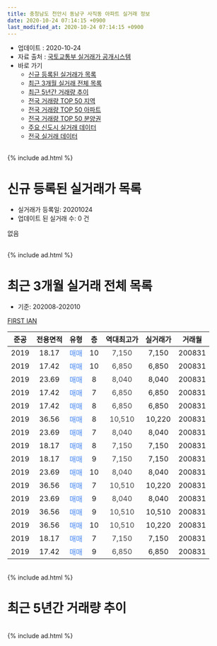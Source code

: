 ```yaml
---
title: 충청남도 천안시 동남구 사직동 아파트 실거래 정보
date: 2020-10-24 07:14:15 +0900
last_modified_at: 2020-10-24 07:14:15 +0900
---
```


* 업데이트 : 2020-10-24
* 자료 출처 : [국토교통부 실거래가 공개시스템](http://rt.molit.go.kr)
* 바로 가기
    * [신규 등록된 실거래가 목록](#신규-등록된-실거래가-목록)
    * [최근 3개월 실거래 전체 목록](#최근-3개월-실거래-전체-목록)
    * [최근 5년간 거래량 추이](#최근-5년간-거래량-추이)
    * [전국 거래량 TOP 50 지역](https://inasie.github.io/apt-trade-info/최근-3개월-전국에서-가장-거래가-많이-발생한-지역)
    * [전국 거래량 TOP 50 아파트](https://inasie.github.io/apt-trade-info/최근-3개월-전국에서-가장-거래가-많이-발생한-아파트)
    * [전국 거래량 TOP 50 분양권](https://inasie.github.io/apt-trade-info/최근-3개월-전국에서-가장-거래가-많이-발생한-분양권)
    * [주요 신도시 실거래 데이터](https://inasie.github.io/apt-trade-info/주요-신도시)
    * [전국 실거래 데이터](https://inasie.github.io/apt-trade-info/전국)
<br>
{% include ad.html %}
<br>

# 신규 등록된 실거래가 목록
* 실거래가 등록일: 20201024
* 업데이트 된 실거래 수: 0 건

없음

<br>
{% include ad.html %}
<br>

# 최근 3개월 실거래 전체 목록
* 기준: 202008-202010


[FIRST IAN](https://search.naver.com/search.naver?query=%EC%B6%A9%EC%B2%AD%EB%82%A8%EB%8F%84+%EC%B2%9C%EC%95%88%EC%8B%9C+%EB%8F%99%EB%82%A8%EA%B5%AC+%EC%82%AC%EC%A7%81%EB%8F%99+FIRST+IAN)

|준공|전용면적|유형|층|역대최고가|실거래가|거래월|
|:---:|:---:|:---:|:---:|:---:|:---:|:---:|
|2019|18.17|<span style="color:#4285f3">매매</span>|10|<span style="color:#444444">7,150</span>|7,150|200831|
|2019|17.42|<span style="color:#4285f3">매매</span>|10|<span style="color:#444444">6,850</span>|6,850|200831|
|2019|23.69|<span style="color:#4285f3">매매</span>|8|<span style="color:#444444">8,040</span>|8,040|200831|
|2019|17.42|<span style="color:#4285f3">매매</span>|7|<span style="color:#444444">6,850</span>|6,850|200831|
|2019|17.42|<span style="color:#4285f3">매매</span>|8|<span style="color:#444444">6,850</span>|6,850|200831|
|2019|36.56|<span style="color:#4285f3">매매</span>|8|<span style="color:#444444">10,510</span>|10,220|200831|
|2019|23.69|<span style="color:#4285f3">매매</span>|7|<span style="color:#444444">8,040</span>|8,040|200831|
|2019|18.17|<span style="color:#4285f3">매매</span>|8|<span style="color:#444444">7,150</span>|7,150|200831|
|2019|18.17|<span style="color:#4285f3">매매</span>|9|<span style="color:#444444">7,150</span>|7,150|200831|
|2019|23.69|<span style="color:#4285f3">매매</span>|10|<span style="color:#444444">8,040</span>|8,040|200831|
|2019|36.56|<span style="color:#4285f3">매매</span>|7|<span style="color:#444444">10,510</span>|10,220|200831|
|2019|23.69|<span style="color:#4285f3">매매</span>|9|<span style="color:#444444">8,040</span>|8,040|200831|
|2019|36.56|<span style="color:#4285f3">매매</span>|9|<span style="color:#444444">10,510</span>|10,510|200831|
|2019|36.56|<span style="color:#4285f3">매매</span>|10|<span style="color:#444444">10,510</span>|10,220|200831|
|2019|18.17|<span style="color:#4285f3">매매</span>|7|<span style="color:#444444">7,150</span>|7,150|200831|
|2019|17.42|<span style="color:#4285f3">매매</span>|9|<span style="color:#444444">6,850</span>|6,850|200831|


<br>
{% include ad.html %}
<br>

# 최근 5년간 거래량 추이


<div style="width:100%;">
    <canvas id="deal_progress" height="200"></canvas>
</div>

<script>
new Chart(document.getElementById("deal_progress"), {
    type: 'line',
    data: {
        labels: ['201510','201511','201512','201601','201602','201603','201604','201605','201606','201607','201608','201609','201610','201611','201612','201701','201702','201703','201704','201705','201706','201707','201708','201709','201710','201711','201712','201801','201802','201803','201804','201805','201806','201807','201808','201809','201810','201811','201812','201901','201902','201903','201904','201905','201906','201907','201908','201909','201910','201911','201912','202001','202002','202003','202004','202005','202006','202007','202008','202009','202010'],
        datasets: [{
            label: '매매',
            pointRadius: 1,
            data: [0, 0, 0, 0, 0, 0, 0, 0, 0, 0, 0, 1, 0, 0, 0, 0, 0, 0, 0, 0, 0, 0, 0, 0, 0, 0, 0, 0, 0, 0, 0, 0, 0, 0, 0, 0, 0, 0, 0, 0, 0, 0, 0, 0, 0, 0, 0, 0, 0, 2, 2, 0, 1, 0, 0, 0, 0, 0, 16, 0, 0],
            borderColor: "rgba(255, 201, 14, 1)",
            backgroundColor: "rgba(255, 201, 14, 0.5)",
            fill: false,
            lineTension: 0
        },{
            label: '전월세',
            pointRadius: 1,
            data: [0, 0, 0, 0, 0, 0, 0, 0, 0, 0, 0, 0, 1, 0, 0, 0, 0, 0, 0, 0, 0, 0, 0, 0, 0, 0, 0, 0, 0, 1, 0, 0, 0, 0, 0, 0, 0, 0, 0, 0, 0, 0, 0, 0, 0, 0, 0, 0, 0, 0, 1, 0, 0, 0, 0, 0, 0, 0, 0, 0, 0],
            borderColor: "rgba(0, 141, 185, 1)",
            backgroundColor: "rgba(0, 141, 185, 0.5)",
            fill: false,
            lineTension: 0
        }
        ]
    },
    options: {
        responsive: true,
        title: {
            display: false
        },
        tooltips: {
            mode: 'index',
            intersect: false
        },
        hover: {
            mode: 'nearest',
            intersect: true
        },
        scales: {
            xAxes: [{
                display: true,
                scaleLabel: {
                    display: true,
                    labelString: '년/월'
                }
            }],
            yAxes: [{
                display: true,
                ticks: {
                    suggestedMin: 0,
                },
                scaleLabel: {
                    display: true,
                    labelString: '실거래 수'
                }
            }]
        }
    }
});

</script>


<br>
{% include ad.html %}
<br>

